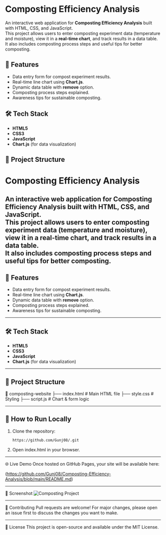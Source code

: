 # Composting Efficiency Analysis

An interactive web application for **Composting Efficiency Analysis** built with HTML, CSS, and JavaScript.  
This project allows users to enter composting experiment data (temperature and moisture), view it in a **real-time chart**, and track results in a data table.  
It also includes composting process steps and useful tips for better composting.

## 🌱 Features
- Data entry form for compost experiment results.
- Real-time line chart using **Chart.js**.
- Dynamic data table with **remove** option.
- Composting process steps explained.
- Awareness tips for sustainable composting.

## 🛠 Tech Stack
- **HTML5**
- **CSS3**
- **JavaScript**
- **Chart.js** (for data visualization)

## 📂 Project Structure
# Composting Efficiency Analysis

An interactive web application for **Composting Efficiency Analysis** built with HTML, CSS, and JavaScript.  
This project allows users to enter composting experiment data (temperature and moisture), view it in a **real-time chart**, and track results in a data table.  
It also includes composting process steps and useful tips for better composting.
---

## 🌱 Features
- Data entry form for compost experiment results.
- Real-time line chart using **Chart.js**.
- Dynamic data table with **remove** option.
- Composting process steps explained.
- Awareness tips for sustainable composting.
---

## 🛠 Tech Stack
- **HTML5**
- **CSS3**
- **JavaScript**
- **Chart.js** (for data visualization)
---

## 📂 Project Structure
📁 composting-website
├── index.html # Main HTML file
├── style.css # Styling
├── script.js # Chart & form logic

---

## 🚀 How to Run Locally
1. Clone the repository:
   ```bash
   https://github.com/Gunj08/.git
2. Open index.html in your browser.

---

🌐 Live Demo
Once hosted on GitHub Pages, your site will be available here:

(https://github.com/Gunj08/Composting-Efficiency-Analysis/blob/main/README.md)

---

📸 Screenshot
![Composting Project](images/compost.jpg)

---

🤝 Contributing
Pull requests are welcome! For major changes, please open an issue first to discuss the changes you want to make.

---

📜 License
This project is open-source and available under the MIT License.

